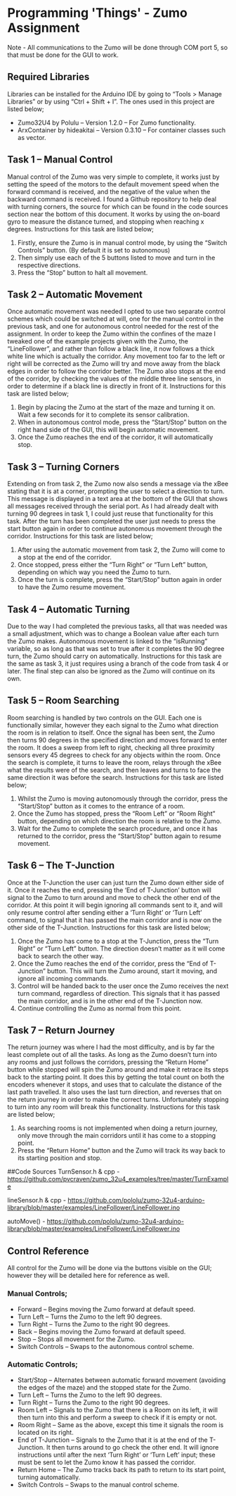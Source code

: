 # Programming 'Things' - Zumo Assignment

Note - All communications to the Zumo will be done through COM port 5, so that must be done for the GUI to work.

## Required Libraries
Libraries can be installed for the Arduino IDE by going to “Tools > Manage Libraries” or by using “Ctrl + Shift + I”. The ones used in this project are listed below;
* Zumo32U4 by Polulu – Version 1.2.0 – For Zumo functionality.
* ArxContainer by hideakitai – Version 0.3.10 – For container classes such as vector.

## Task 1 – Manual Control
Manual control of the Zumo was very simple to complete, it works just by setting the speed of the motors to the default movement speed when the forward command is received, and the negative of the value when the backward command is received. I found a Github repository to help deal with turning corners, the source for which can be found in the code sources section near the bottom of this document. It works by using the on-board gyro to measure the distance turned, and stopping when reaching x degrees. Instructions for this task are listed below;
1. Firstly, ensure the Zumo is in manual control mode, by using the “Switch Controls” button. (By default it is set to autonomous)
2. Then simply use each of the 5 buttons listed to move and turn in the respective directions.
3. Press the “Stop” button to halt all movement.

## Task 2 – Automatic Movement
Once automatic movement was needed I opted to use two separate control schemes which could be switched at will, one for the manual control in the previous task, and one for autonomous control needed for the rest of the assignment. In order to keep the Zumo within the confines of the maze I tweaked one of the example projects given with the Zumo, the “LineFollower”, and rather than follow a black line, it now follows a thick white line which is actually the corridor. Any movement too far to the left or right will be corrected as the Zumo will try and move away from the black edges in order to follow the corridor better. The Zumo also stops at the end of the corridor, by checking the values of the middle three line sensors, in order to determine if a black line is directly in front of it. Instructions for this task are listed below;
1. Begin by placing the Zumo at the start of the maze and turning it on. Wait a few seconds for it to complete its sensor calibration.
2. When in autonomous control mode, press the “Start/Stop” button on the right hand side of the GUI, this will begin automatic movement.
3. Once the Zumo reaches the end of the corridor, it will automatically stop.

## Task 3 – Turning Corners
Extending on from task 2, the Zumo now also sends a message via the xBee stating that it is at a corner, prompting the user to select a direction to turn. This message is displayed in a text area at the bottom of the GUI that shows all messages received through the serial port. As I had already dealt with turning 90 degrees in task 1, I could just reuse that functionality for this task. After the turn has been completed the user just needs to press the start button again in order to continue autonomous movement through the corridor. Instructions for this task are listed below;
1. After using the automatic movement from task 2, the Zumo will come to a stop at the end of the corridor.
2. Once stopped, press either the “Turn Right” or “Turn Left” button, depending on which way you need the Zumo to turn.
3. Once the turn is complete, press the “Start/Stop” button again in order to have the Zumo resume movement.

## Task 4 – Automatic Turning
Due to the way I had completed the previous tasks, all that was needed was a small adjustment, which was to change a Boolean value after each turn the Zumo makes. Autonomous movement is linked to the “isRunning” variable, so as long as that was set to true after it completes the 90 degree turn, the Zumo should carry on automatically. Instructions for this task are the same as task 3, it just requires using a branch of the code from task 4 or later. The final step can also be ignored as the Zumo will continue on its own.

## Task 5 – Room Searching
Room searching is handled by two controls on the GUI. Each one is functionally similar, however they each signal to the Zumo what direction the room is in relation to itself. Once the signal has been sent, the Zumo then turns 90 degrees in the specified direction and moves forward to enter the room. It does a sweep from left to right, checking all three proximity sensors every 45 degrees to check for any objects within the room. Once the search is complete, it turns to leave the room, relays through the xBee what the results were of the search, and then leaves and turns to face the same direction it was before the search. Instructions for this task are listed below;
1. Whilst the Zumo is moving autonomously through the corridor, press the “Start/Stop” button as it comes to the entrance of a room.
2. Once the Zumo has stopped, press the “Room Left” or “Room Right” button, depending on which direction the room is relative to the Zumo.
3. Wait for the Zumo to complete the search procedure, and once it has returned to the corridor, press the “Start/Stop” button again to resume movement.

## Task 6 – The T-Junction
Once at the T-Junction the user can just turn the Zumo down either side of it. Once it reaches the end, pressing the ‘End of T-Junction’ button will signal to the Zumo to turn around and move to check the other end of the corridor. At this point it will begin ignoring all commands sent to it, and will only resume control after sending either a ‘Turn Right’ or ‘Turn Left’ command, to signal that it has passed the main corridor and is now on the other side of the T-Junction. Instructions for this task are listed below;
1. Once the Zumo has come to a stop at the T-Junction, press the “Turn Right” or “Turn Left” button. The direction doesn’t matter as it will come back to search the other way.
2. Once the Zumo reaches the end of the corridor, press the “End of T-Junction” button. This will turn the Zumo around, start it moving, and ignore all incoming commands.
3. Control will be handed back to the user once the Zumo receives the next turn command, regardless of direction. This signals that it has passed the main corridor, and is in the other end of the T-Junction now.
4. Continue controlling the Zumo as normal from this point.

## Task 7 – Return Journey
The return journey was where I had the most difficulty, and is by far the least complete out of all the tasks. As long as the Zumo doesn’t turn into any rooms and just follows the corridors, pressing the “Return Home” button while stopped will spin the Zumo around and make it retrace its steps back to the starting point. It does this by getting the total count on both the encoders whenever it stops, and uses that to calculate the distance of the last path travelled. It also uses the last turn direction, and reverses that on the return journey in order to make the correct turns. Unfortunately stopping to turn into any room will break this functionality. Instructions for this task are listed below;
1. As searching rooms is not implemented when doing a return journey, only move through the main corridors until it has come to a stopping point.
2. Press the “Return Home” button and the Zumo will track its way back to its starting position and stop.

##Code Sources
TurnSensor.h & cpp - https://github.com/pvcraven/zumo_32u4_examples/tree/master/TurnExample

lineSensor.h & cpp - https://github.com/pololu/zumo-32u4-arduino-library/blob/master/examples/LineFollower/LineFollower.ino

autoMove() - https://github.com/pololu/zumo-32u4-arduino-library/blob/master/examples/LineFollower/LineFollower.ino

## Control Reference
All control for the Zumo will be done via the buttons visible on the GUI; however they will be detailed here for reference as well. 

### Manual Controls;
* Forward – Begins moving the Zumo forward at default speed.
* Turn Left – Turns the Zumo to the left 90 degrees.
* Turn Right – Turns the Zumo to the right 90 degrees.
* Back – Begins moving the Zumo forward at default speed.
* Stop – Stops all movement for the Zumo.
* Switch Controls – Swaps to the autonomous control scheme.

### Automatic Controls;
* Start/Stop – Alternates between automatic forward movement (avoiding the edges of the maze) and the stopped state for the Zumo.
* Turn Left – Turns the Zumo to the left 90 degrees.
* Turn Right – Turns the Zumo to the right 90 degrees.
* Room Left – Signals to the Zumo that there is a Room on its left, it will then turn into this and perform a sweep to check if it is empty or not.
* Room Right – Same as the above, except this time it signals the room is located on its right.
* End of T-Junction – Signals to the Zumo that it is at the end of the T-Junction. It then turns around to go check the other end. It will ignore instructions until after the next ‘Turn Right’ or ‘Turn Left’ input; these must be sent to let the Zumo know it has passed the corridor.
* Return Home – The Zumo tracks back its path to return to its start point, turning automatically.
* Switch Controls – Swaps to the manual control scheme.
